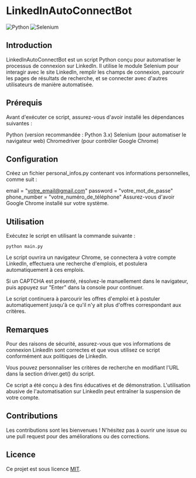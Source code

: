 # LinkedInAutoConnectBot

![Python](https://img.shields.io/badge/Python-3.7%2B-blue)
![Selenium](https://img.shields.io/badge/Selenium-3.141.0-brightgreen)

## Introduction

LinkedInAutoConnectBot est un script Python conçu pour automatiser le processus de connexion sur LinkedIn. Il utilise le module Selenium pour interagir avec le site LinkedIn, remplir les champs de connexion, parcourir les pages de résultats de recherche, et se connecter avec d'autres utilisateurs de manière automatisée.

## Prérequis
Avant d'exécuter ce script, assurez-vous d'avoir installé les dépendances suivantes :

Python (version recommandée : Python 3.x)
Selenium (pour automatiser le navigateur web)
Chromedriver (pour contrôler Google Chrome)

## Configuration
Créez un fichier personal_infos.py contenant vos informations personnelles, comme suit :

email = "votre_email@gmail.com"
password = "votre_mot_de_passe"
phone_number = "votre_numéro_de_téléphone"
Assurez-vous d'avoir Google Chrome installé sur votre système.

 ## Utilisation
Exécutez le script en utilisant la commande suivante :

```python main.py```

Le script ouvrira un navigateur Chrome, se connectera à votre compte LinkedIn, effectuera une recherche d'emplois, et postulera automatiquement à ces emplois.

Si un CAPTCHA est présenté, résolvez-le manuellement dans le navigateur, puis appuyez sur "Enter" dans la console pour continuer.

Le script continuera à parcourir les offres d'emploi et à postuler automatiquement jusqu'à ce qu'il n'y ait plus d'offres correspondant aux critères.

## Remarques
Pour des raisons de sécurité, assurez-vous que vos informations de connexion LinkedIn sont correctes et que vous utilisez ce script conformément aux politiques de LinkedIn.

Vous pouvez personnaliser les critères de recherche en modifiant l'URL dans la section driver.get() du script.

Ce script a été conçu à des fins éducatives et de démonstration. L'utilisation abusive de l'automatisation sur LinkedIn peut entraîner la suspension de votre compte.

 ## Contributions

Les contributions sont les bienvenues ! N'hésitez pas à ouvrir une issue ou une pull request pour des améliorations ou des corrections.

## Licence

Ce projet est sous licence [MIT](LICENSE).

